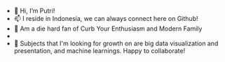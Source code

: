 - 👋 Hi, I’m Putri!
- 📫 I reside in Indonesia, we can always connect here on Github!
- 👀 Am a die hard fan of Curb Your Enthusiasm and Modern Family
- 
- 🌱 Subjects that I'm looking for growth on are big data visualization and presentation, and machine learnings. Happy to collaborate!

<!---
dwiputris/dwiputris is a ✨ special ✨ repository because its `README.md` (this file) appears on your GitHub profile.
You can click the Preview link to take a look at your changes.
--->
